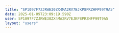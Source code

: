 ```yaml
---
title: "SP1097F7ZJRWE30ZX4MA2RV7EJKP8PRZHFP99T9A5"
date: 2025-01-09T23:09:19.590Z
user: SP1097F7ZJRWE30ZX4MA2RV7EJKP8PRZHFP99T9A5
layout: "users"
---
```

    